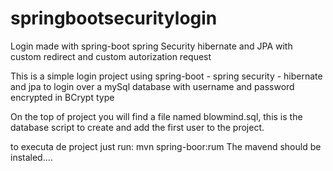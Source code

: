 # springbootsecuritylogin
Login made with spring-boot spring Security hibernate and JPA with custom redirect and custom autorization request

This is a simple login project using  spring-boot - spring security - hibernate and jpa to login over a mySql database with username and password encrypted in BCrypt type

On the top of project you will find a file named blowmind.sql, this is the database script to create and add the first user to the project.

to executa de project just run: mvn spring-boor:rum
The mavend should be instaled....
